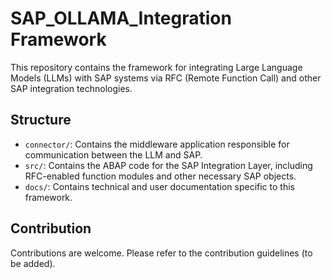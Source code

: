 # SAP_OLLAMA_Integration Framework

This repository contains the framework for integrating Large Language Models (LLMs) with SAP systems via RFC (Remote Function Call) and other SAP integration technologies.

## Structure

*   `connector/`: Contains the middleware application responsible for communication between the LLM and SAP.
*   `src/`: Contains the ABAP code for the SAP Integration Layer, including RFC-enabled function modules and other necessary SAP objects.
*   `docs/`: Contains technical and user documentation specific to this framework.

## Contribution

Contributions are welcome. Please refer to the contribution guidelines (to be added).